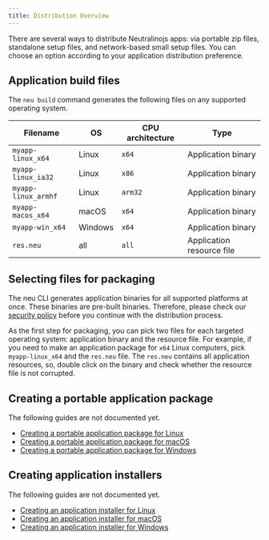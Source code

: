 ```yaml
---
title: Distribution Overview
---
```


There are several ways to distribute Neutralinojs apps: via portable zip files, standalone setup files, and network-based 
small setup files. You can choose an option according to your application distribution preference.

## Application build files

The `neu build` command generates the following files on any supported operating system.

| Filename            |  OS     | CPU architecture  | Type                    |
| ------------------- | ------- | --------- | ------------------------------- |
| `myapp-linux_x64`   | Linux   | `x64`     | Application binary              |
| `myapp-linux_ia32`  | Linux   | `x86`     | Application binary              |
| `myapp-linux_armhf` | Linux   | `arm32`   | Application binary              |
| `myapp-macos_x64`   | macOS   | `x64`     | Application binary              |
| `myapp-win_x64`     | Windows | `x64`     | Application binary              |
| `res.neu`           | all     | `all`     | Application resource file       |

## Selecting files for packaging

The neu CLI generates application binaries for all supported platforms at once. These binaries are pre-built binaries.
Therefore, please check our 
[security policy](https://github.com/neutralinojs/neutralinojs/security/policy#prebuilt-binaries) before you continue 
with the distribution process.

As the first step for packaging, you can pick two files for each targeted operating system: application binary and 
the resource file. For example, if you need to make an application package for `x64` Linux computers, pick `myapp-linux_x64` 
and the `res.neu` file. The `res.neu` contains all application resources, so, double click on the binary and check whether
the resource file is not corrupted.

## Creating a portable application package  

The following guides are not documented yet.

- [Creating a portable application package for Linux](#)
- [Creating a portable application package for macOS](#)
- [Creating a portable application package for Windows](#)

## Creating application installers

The following guides are not documented yet.

- [Creating an application installer for Linux](#)
- [Creating an application installer for macOS](#)
- [Creating an application installer for Windows](#)




